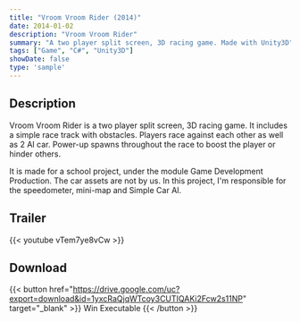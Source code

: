 ```yaml
---
title: "Vroom Vroom Rider (2014)"
date: 2014-01-02
description: "Vroom Vroom Rider"
summary: "A two player split screen, 3D racing game. Made with Unity3D"
tags: ["Game", "C#", "Unity3D"]
showDate: false
type: 'sample'
---
```


## Description

Vroom Vroom Rider is a two player split screen, 3D racing game. It includes a simple race track with obstacles. Players race against each other as well as 2 AI car. Power-up spawns throughout the race to boost the player or hinder others.

It is made for a school project, under the module Game Development Production. The car assets are not by us. In this project, I'm responsible for the speedometer, mini-map and Simple Car AI.

## Trailer

{{< youtube vTem7ye8vCw >}}

## Download

{{< button href="https://drive.google.com/uc?export=download&id=1yxcRaQjqWTcoy3CUTIQAKi2Fcw2s11NP" target="_blank" >}}
Win Executable
{{< /button >}}